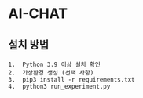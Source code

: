 # AI-CHAT

## 설치 방법
	1.	Python 3.9 이상 설치 확인
	2.	가상환경 생성 (선택 사항)
    3.  pip3 install -r requirements.txt
    4.  python3 run_experiment.py